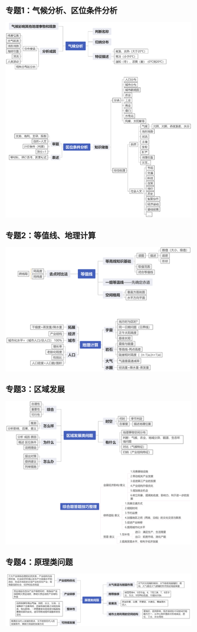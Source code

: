 ## 专题1：气候分析、区位条件分析

![专题1：气候分析、区位条件分析](./专题1：气候分析、区位条件分析.png)

## 专题2：等值线、地理计算

![专题2：等值线、地理计算](./专题2：等值线、地理计算.png)

## 专题3：区域发展

![专题3：区域发展](./专题3：区域发展.png)

## 专题4：原理类问题

![专题4：原理类问题](./专题4：原理类问题.png)
